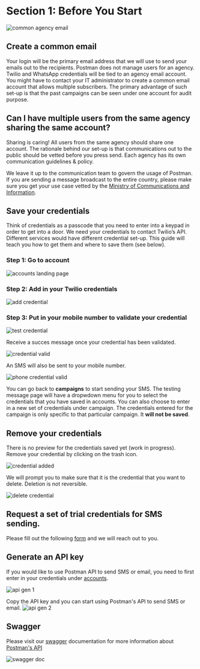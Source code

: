 # Section 1: Before You Start

![common agency email](./assets/alert-postman-common-email.png)
## Create a common email
Your login will be the primary email address that we will use to send your emails out to the recipients. Postman does not manage users for an agency. Twilio and WhatsApp credentials will be tied to an agency email account. You might have to contact your IT administrator to create a common email account that allows multiple subscribers. The primary advantage of such set-up is that the past campaigns can be seen under one account for audit purpose. 

## Can I have multiple users from the same agency sharing the same account?
Sharing is caring! All users from the same agency should share one account. The rationale behind our set-up is that communications out to the public should be vetted before you press send. Each agency has its own communication guidelines & policy. 

We leave it up to the communication team to govern the usage of Postman. If you are sending a message broadcast to the entire country, please make sure you get your use case vetted by the [Ministry of Communications and Information](https://www.mci.gov.sg/ "Ministry of Communications and Information").  

## Save your credentials

Think of credentials as a passcode that you need to enter into a keypad in order to get into a door. We need your credentials to contact Twilio’s API. Different services would have different credential set-up. This guide will teach you how to get them and where to save them (see below).

### Step 1: Go to account
![accounts landing page](./assets/accounts-landing.jpg)

### Step 2: Add in your Twilio credentials
![add credential](./assets/accounts-enter-cred.jpg)

### Step 3: Put in your mobile number to validate your credential
![test credential](./assets/accounts-test-cred.jpg)

Receive a succes message once your credential has been validated. 

![credential valid](./assets/accounts-cred-valid.jpg)

An SMS will also be sent to your mobile number.

![phone credential valid](./assets/phone-cred-valid.jpg)

You can go back to **campaigns** to start sending your SMS. The testing message page will have a dropwdown menu for you to select the credentials that you have saved in accounts. You can also choose to enter in a new set of credentials under campaign. The credentials entered for the campaign is only specific to that particular campaign. It **will not be saved**. 

## Remove your credentials

There is no preview for the credentials saved yet (work in progress). Remove your credential by clicking on the trash icon. 

![credential added](./assets/accounts-cred-added.jpg)

We will prompt you to make sure that it is the credential that you want to delete. Deletion is not reversible. 

![delete credential](./assets/accounts-delete-cred.jpg)

## Request a set of trial credentials for SMS sending. 

Please fill out the following [form](https://form.gov.sg/5ebcd3b652407a00116942ec "FormSG form") and we will reach out to you.  

## Generate an API key

If you would like to use Postman API to send SMS or email, you need to first enter in your credentials under [accounts](./before-you-start.html#save-your-credentials "credentials").  

![api gen 1](./assets/accounts-api-gen-1.jpg)

Copy the API key and you can start using Postman's API to send SMS or email. 
![api gen 2](./assets/accounts-api-gen-2.jpg)

## Swagger

 Please visit our [swagger](https://api-staging.postman.gov.sg/docs/ "Postman Swagger File")  documentation for more information about [Postman's API]( https://api-staging.postman.gov.sg/docs/ "Postman Swagger File") 
 
![swagger doc](./assets/swagger.jpg)